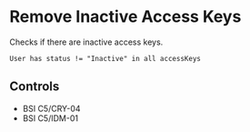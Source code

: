 # Remove Inactive Access Keys

Checks if there are inactive access keys.

```ccl
User has status != "Inactive" in all accessKeys
````

## Controls

* BSI C5/CRY-04
* BSI C5/IDM-01
